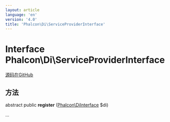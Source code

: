 ```yaml
---
layout: article
language: 'en'
version: '4.0'
title: 'Phalcon\Di\ServiceProviderInterface'
---
```

# Interface **Phalcon\Di\ServiceProviderInterface**

<a href="https://github.com/phalcon/cphalcon/tree/v4.0.0/phalcon/di/serviceproviderinterface.zep" class="btn btn-default btn-sm">源码在GitHub</a>

## 方法

abstract public **register** ([Phalcon\DiInterface](/4.0/en/api/Phalcon_DiInterface) $di)

...